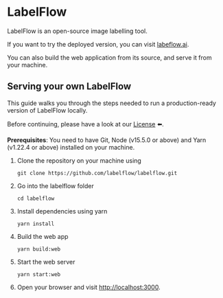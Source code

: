 # LabelFlow

LabelFlow is an open-source image labelling tool.

If you want to try the deployed version, you can visit [labeflow.ai](https://labelflow.ai).

You can also build the web application from its source, and serve it from your machine.

## Serving your own LabelFlow

This guide walks you through the steps needed to run a production-ready version of LabelFlow locally.

Before continuing, please have a look at our <a href="./LICENSE">License</a> ⬅️.

**Prerequisites**: You need to have Git, Node (v15.5.0 or above) and Yarn (v1.22.4 or above) installed on your machine.

1. Clone the repository on your machine using  

   ```shell
   git clone https://github.com/labelflow/labelflow.git
   ```

2. Go into the labelflow folder

    ```shell
    cd labelflow
    ```

3. Install dependencies using yarn

    ```shell
    yarn install
    ```

4. Build the web app

    ```shell
    yarn build:web
    ```

5. Start the web server

    ```shell
    yarn start:web
    ```

6. Open your browser and visit [http://localhost:3000](http://localhost:3000).
